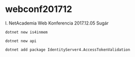 # webconf201712
I. NetAcademia Web Konferencia 2017.12.05 Sugár


```
dotnet new is4inmem
```



```
dotnet new api
```

```
dotnet add package IdentityServer4.AccessTokenValidation
```


